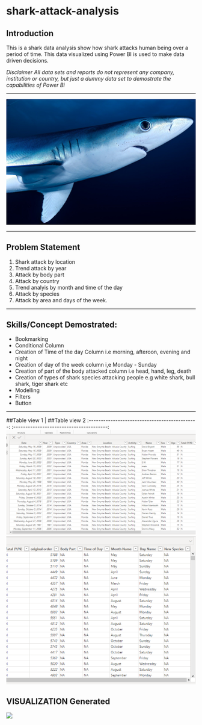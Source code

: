 # shark-attack-analysis

## Introduction
This is a shark data analysis show how shark attacks human being over a period of time. This data visualized using Power BI is used to make data driven decisions.

_Disclaimer_ _All data sets and reports do not represent any company, institution or country, but just a dummy data set to demostrate the capabilities of Power Bi_
___
![](shark-8182315_1280.jpg)

____

## Problem Statement
1.  Shark attack by location
2.  Trend attack by year
3.  Attack by body part
4.  Attack by country
5.  Trend analyis by month and time of the day
6.  Attack by species
7.  Attack by area and days of the week.

____

## Skills/Concept Demostrated:
- Bookmarking
- Conditional Column
- Creation of Time of the day Column i.e morning, afteroon, evening and night
- Creation of day of the week column i,e Monday - Sunday
- Creation of part of the body attacked column i.e head, hand, leg, death
- Creation of types of shark species attacking people e.g white shark, bull shark, tiger shark etc
- Modelling
- Filters
- Button


____

##Table view 1                                 | ##Table view 2
:---------------------------------------------:  :---------------------------------------:
![](tableshark.png)                                ![](tableshar2.png)


## VISUALIZATION Generated
![](shart)
